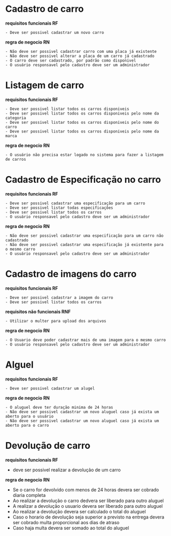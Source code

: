 # Cadastro de carro
  **requisitos funcionais  RF**

    - Deve ser possivel cadastrar um novo carro

  **regra de negocio RN**

    - Não deve ser possivel cadastrar carro com uma placa já existente
    - Não deve ser possivel alterar a placa de um carro já cadastrado 
    - O carro deve ser cadastrado, por padrão como disponivel
    - O usuário responsavel pelo cadastro deve ser um administrador 



# Listagem de carro
  **requisitos funcionais  RF**

    - Deve ser possivel listar todos os carros disponiveis 
    - Deve ser possivel listar todos os carros disponiveis pelo nome da categoria 
    - Deve ser possivel listar todos os carros disponiveis pelo nome do carro 
    - Deve ser possivel listar todos os carros disponiveis pelo nome da marca 

  **regra de negocio RN**

    - O usuário não precisa estar logado no sistema para fazer a listagem de carros 



# Cadastro de Especificação no carro 
   **requisitos funcionais  RF**

    - Deve ser possivel cadastrar uma especificação para um carro
    - Deve ser possivel listar todas especificações 
    - Deve ser possivel listar todos os carros 
    - O usuário responsavel pelo cadastro deve ser um administrador 

   **regra de negocio RN**

    - Não deve ser possivel cadastrar uma especificação para um carro não cadastrado  
    - Não deve ser possivel cadastrar uma especificação já existente para o mesmo carro 
    - O usuário responsavel pelo cadastro deve ser um administrador 


# Cadastro de imagens do carro
   **requisitos funcionais  RF**

    - Deve ser possivel cadastrar a imagem do carro
    - Deve ser possivel listar todos os carros

   **requisitos não funcionais RNF**

    - Utilizar o multer para upload dos arquivos

   **regra de negocio RN**

    - O Usuario deve poder cadastrar mais de uma imagem para o mesmo carro
    - O usuário responsavel pelo cadastro deve ser um administrador 


# Alguel
  **requisitos funcionais  RF**

    - Deve ser possivel cadastrar um alugel 

  **regra de negocio RN**

    - O aluguel deve ter duração minima de 24 horas
    - Não deve ser possivel cadastrar um novo aluguel caso já exista um aberto para o usuário
    - Não deve ser possivel cadastrar um novo aluguel caso já exista um aberto para o carro


# Devolução de carro
  **requisitos funcionais RF**
   - deve ser possivel realizar a devolução de um carro

  **regra de negocio RN**
   - Se o carro for devolvido com menos de 24 horas devera ser cobrado diaria completa
   - Ao realizar a devolução o carro dedvera ser liberado para outro aluguel 
   - A realizar a devolução o usuario devera ser liberado para outro aluguel
   - Ao realizar a devolução devera ser calculado o total do aluguel
   - Caso o horario de devolução seja superior a previsto na entrega devera ser cobrado multa proporcional aos dias de atraso 
   - Caso haja multa devera ser somado ao total do aluguel
   